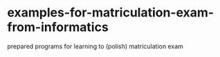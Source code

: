# examples-for-matriculation-exam-from-informatics
prepared programs for learning to (polish) matriculation exam
